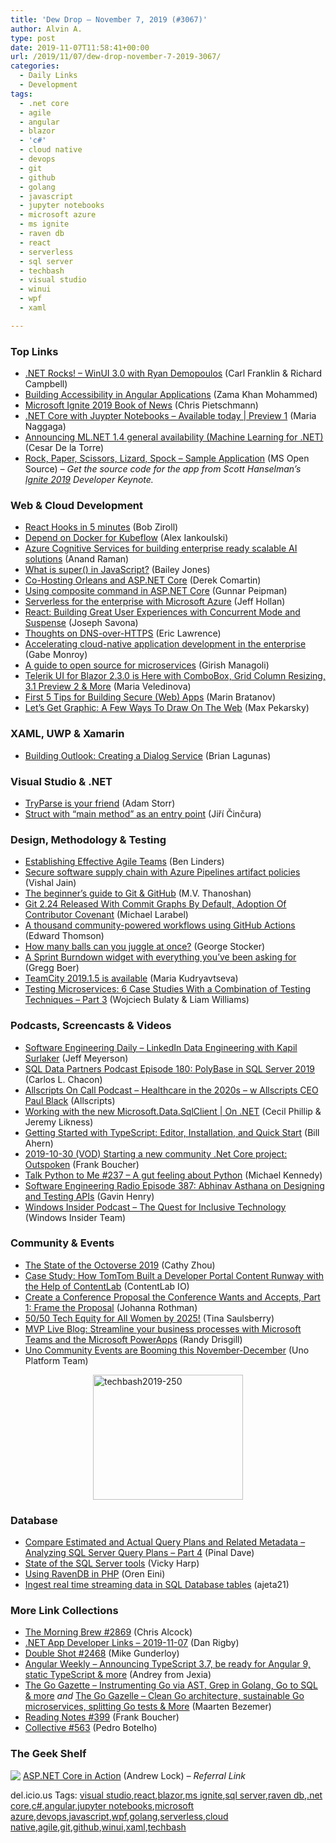 ```yaml
---
title: 'Dew Drop – November 7, 2019 (#3067)'
author: Alvin A.
type: post
date: 2019-11-07T11:58:41+00:00
url: /2019/11/07/dew-drop-november-7-2019-3067/
categories:
  - Daily Links
  - Development
tags:
  - .net core
  - agile
  - angular
  - blazor
  - 'c#'
  - cloud native
  - devops
  - git
  - github
  - golang
  - javascript
  - jupyter notebooks
  - microsoft azure
  - ms ignite
  - raven db
  - react
  - serverless
  - sql server
  - techbash
  - visual studio
  - winui
  - wpf
  - xaml

---
```

### <a name="top"></a>Top Links

  * <a href="http://www.dotnetrocks.com/default.aspx?ShowNum=1660" target="_blank" rel="noopener noreferrer">.NET Rocks! &#8211; WinUI 3.0 with Ryan Demopoulos</a> (Carl Franklin & Richard Campbell)
  * <a href="https://blog.angular.io/accessibility-in-angular-e84f73a223f?source=rss----447683c3d9a3---4" target="_blank" rel="noopener noreferrer">Building Accessibility in Angular Applications</a> (Zama Khan Mohammed)
  * <a href="https://build5nines.com/microsoft-ignite-2019-book-news/" target="_blank" rel="noopener noreferrer">Microsoft Ignite 2019 Book of News</a> (Chris Pietschmann)
  * <a href="https://devblogs.microsoft.com/dotnet/net-core-with-juypter-notebooks-is-here-preview-1/" target="_blank" rel="noopener noreferrer">.NET Core with Juypter Notebooks – Available today | Preview 1</a> (Maria Naggaga)
  * <a href="https://devblogs.microsoft.com/dotnet/announcing-ml-net-1-4-global-availability-machine-learning-for-net/" target="_blank" rel="noopener noreferrer">Announcing ML.NET 1.4 general availability (Machine Learning for .NET)</a> (Cesar De la Torre)
  * <a href="https://github.com/Microsoft/RockPaperScissorsLizardSpock" target="_blank" rel="noopener noreferrer">Rock, Paper, Scissors, Lizard, Spock &#8211; Sample Application</a> (MS Open Source) _&#8211; Get the source code for the app from Scott Hanselman&#8217;s_ <a href="https://www.microsoft.com/en-us/ignite" target="_blank" rel="noopener noreferrer"><em>Ignite 2019</em></a> _Developer Keynote._



### <a name="web"></a>Web & Cloud Development

  * <a href="https://www.freecodecamp.org/news/react-hooks-in-5-minutes/" target="_blank" rel="noopener noreferrer">React Hooks in 5 minutes</a> (Bob Ziroll)
  * <a href="https://www.docker.com/blog/depend-on-docker-for-kubeflow/" target="_blank" rel="noopener noreferrer">Depend on Docker for Kubeflow</a> (Alex Iankoulski)
  * <a href="https://azure.microsoft.com/blog/azure-cognitive-services-for-building-enterprise-ready-scalable-ai-solutions/" target="_blank" rel="noopener noreferrer">Azure Cognitive Services for building enterprise ready scalable AI solutions</a> (Anand Raman)
  * <a href="https://css-tricks.com/what-is-super-in-javascript/" target="_blank" rel="noopener noreferrer">What is super() in JavaScript?</a> (Bailey Jones)
  * <a href="https://codeopinion.com/co-hosting-orleans-and-asp-net-core/" target="_blank" rel="noopener noreferrer">Co-Hosting Orleans and ASP.NET Core</a> (Derek Comartin)
  * <a href="https://gunnarpeipman.com/aspnet-core-composite-command/" target="_blank" rel="noopener noreferrer">Using composite command in ASP.NET Core</a> (Gunnar Peipman)
  * <a href="https://azure.microsoft.com/blog/serverless-for-the-enterprise-with-microsoft-azure/" target="_blank" rel="noopener noreferrer">Serverless for the enterprise with Microsoft Azure</a> (Jeff Hollan)
  * <a href="https://reactjs.org/blog/2019/11/06/building-great-user-experiences-with-concurrent-mode-and-suspense.html" target="_blank" rel="noopener noreferrer">React: Building Great User Experiences with Concurrent Mode and Suspense</a> (Joseph Savona)
  * <a href="https://textslashplain.com/2019/11/06/thoughts-on-dns-over-https/" target="_blank" rel="noopener noreferrer">Thoughts on DNS-over-HTTPS</a> (Eric Lawrence)
  * <a href="https://azure.microsoft.com/blog/accelerating-cloud-native-application-development-in-the-enterprise/" target="_blank" rel="noopener noreferrer">Accelerating cloud-native application development in the enterprise</a> (Gabe Monroy)
  * <a href="https://opensource.com/article/19/11/microservices-cheat-sheet" target="_blank" rel="noopener noreferrer">A guide to open source for microservices</a> (Girish Managoli)
  * <a href="https://www.telerik.com/blogs/telerik-ui-for-blazor-230-combobox-grid-column-resizing-net-core-31-preview-2" target="_blank" rel="noopener noreferrer">Telerik UI for Blazor 2.3.0 is Here with ComboBox, Grid Column Resizing, 3.1 Preview 2 & More</a> (Maria Veledinova)
  * <a href="https://www.telerik.com/blogs/first-5-tips-for-building-secure-web-apps" target="_blank" rel="noopener noreferrer">First 5 Tips for Building Secure (Web) Apps</a> (Marin Bratanov)
  * <a href="https://stackoverflow.blog/2019/11/06/lets-get-graphic-a-few-ways-to-draw-on-the-web/" target="_blank" rel="noopener noreferrer">Let’s Get Graphic: A Few Ways To Draw On The Web</a> (Max Pekarsky)



### <a name="silverlight"></a>XAML, UWP & Xamarin

  * <a href="https://brianlagunas.com/building-outlook-creating-a-dialog-service/" target="_blank" rel="noopener noreferrer">Building Outlook: Creating a Dialog Service</a> (Brian Lagunas)



### <a name="dotnet"></a>Visual Studio & .NET

  * <a href="http://feedproxy.google.com/~r/WestDiscGolf/~3/iy8f5EyDPrg/tryparse-is-your-friend" target="_blank" rel="noopener noreferrer">TryParse is your friend</a> (Adam Storr)
  * <a href="https://www.tabsoverspaces.com/233805-struct-with-main-method-as-an-entry-point?utm_source=feed" target="_blank" rel="noopener noreferrer">Struct with “main method” as an entry point</a> (Jiří Činčura)



### <a name="design"></a>Design, Methodology & Testing

  * <a href="https://www.benlinders.com/2019/establishing-effective-agile-teams/" target="_blank" rel="noopener noreferrer">Establishing Effective Agile Teams</a> (Ben Linders)
  * <a href="https://devblogs.microsoft.com/devops/secure-software-supply-chain-with-azure-pipelines-artifact-policies/" target="_blank" rel="noopener noreferrer">Secure software supply chain with Azure Pipelines artifact policies</a> (Vishal Jain)
  * <a href="https://www.freecodecamp.org/news/the-beginners-guide-to-git-github/" target="_blank" rel="noopener noreferrer">The beginner’s guide to Git & GitHub</a> (M.V. Thanoshan)
  * <a href="http://www.phoronix.com/scan.php?page=news_item&px=Git-2.24-Released" target="_blank" rel="noopener noreferrer">Git 2.24 Released With Commit Graphs By Default, Adoption Of Contributor Covenant</a> (Michael Larabel)
  * <a href="https://github.blog/2019-11-06-a-thousand-community-powered-workflows-using-github-actions/" target="_blank" rel="noopener noreferrer">A thousand community-powered workflows using GitHub Actions</a> (Edward Thomson)
  * <a href="https://georgestocker.com/2019/11/07/how-many-balls-can-you-juggle-at-once/?utm_source=rss&utm_medium=rss&utm_campaign=how-many-balls-can-you-juggle-at-once" target="_blank" rel="noopener noreferrer">How many balls can you juggle at once?</a> (George Stocker)
  * <a href="https://devblogs.microsoft.com/devops/a-sprint-burndown-widget-with-everything-youve-been-asking-for/" target="_blank" rel="noopener noreferrer">A Sprint Burndown widget with everything you’ve been asking for</a> (Gregg Boer)
  * <a href="https://blog.jetbrains.com/teamcity/2019/11/teamcity-2019-1-5-is-available/" target="_blank" rel="noopener noreferrer">TeamCity 2019.1.5 is available</a> (Maria Kudryavtseva)
  * <a href="https://www.infoq.com/articles/testing-techniques-microservices-use-cases?utm_campaign=infoq_content&utm_source=infoq&utm_medium=feed&utm_term=global" target="_blank" rel="noopener noreferrer">Testing Microservices: 6 Case Studies With a Combination of Testing Techniques &#8211; Part 3</a> (Wojciech Bulaty & Liam Williams)



### <a name="podcasts"></a>Podcasts, Screencasts & Videos

  * <a href="http://softwareengineeringdaily.com/2019/11/07/linkedin-data-engineering-with-kapil-surlaker/" target="_blank" rel="noopener noreferrer">Software Engineering Daily &#8211; LinkedIn Data Engineering with Kapil Surlaker</a> (Jeff Meyerson)
  * <a href="http://sqldatapartners.com/2019/11/06/episode-180-polybase-in-sql-server-2019/" target="_blank" rel="noopener noreferrer">SQL Data Partners Podcast Episode 180: PolyBase in SQL Server 2019</a> (Carlos L. Chacon)
  * <a href="https://podcast.allscripts.com/e/healthcare-in-the-2020s-%e2%80%93-w-allscripts-ceo-paul-black/" target="_blank" rel="noopener noreferrer">Allscripts On Call Podcast &#8211; Healthcare in the 2020s – w Allscripts CEO Paul Black</a> (Allscripts)
  * <a href="https://channel9.msdn.com/Shows/On-NET/Working-with-the-new-MicrosoftDataSqlClient?WT.mc_id=DX_MVP4025064" target="_blank" rel="noopener noreferrer">Working with the new Microsoft.Data.SqlClient | On .NET</a> (Cecil Phillip & Jeremy Likness)
  * <a href="http://www.youtube.com/watch?v=YoZbktN72DY" target="_blank" rel="noopener noreferrer">Getting Started with TypeScript: Editor, Installation, and Quick Start</a> (Bill Ahern)
  * <a href="http://www.youtube.com/watch?v=C7GZpPY3WFk" target="_blank" rel="noopener noreferrer">2019-10-30 (VOD) Starting a new community .Net Core project: Outspoken</a> (Frank Boucher)
  * <a href="https://talkpython.fm/episodes/show/237/a-gut-feeling-about-python" target="_blank" rel="noopener noreferrer">Talk Python to Me #237 &#8211; A gut feeling about Python</a> (Michael Kennedy)
  * <a href="http://feedproxy.google.com/~r/se-radio/~3/XkzzUC8gJnc/" target="_blank" rel="noopener noreferrer">Software Engineering Radio Episode 387: Abhinav Asthana on Designing and Testing APIs</a> (Gavin Henry)
  * <a href="http://windowsinsider.mpsn.libsynpro.com/the-quest-for-inclusive-technology" target="_blank" rel="noopener noreferrer">Windows Insider Podcast &#8211; The Quest for Inclusive Technology</a> (Windows Insider Team)



### <a name="events"></a>Community & Events

  * <a href="https://github.blog/2019-11-06-the-state-of-the-octoverse-2019/" target="_blank" rel="noopener noreferrer">The State of the Octoverse 2019</a> (Cathy Zhou)
  * <a href="https://developermedia.com/tomtom-case-study/" target="_blank" rel="noopener noreferrer">Case Study: How TomTom Built a Developer Portal Content Runway with the Help of ContentLab</a> (ContentLab IO)
  * <a href="http://feedproxy.google.com/~r/ManagingProductDevelopment/~3/LF0F8NbP7gw/" target="_blank" rel="noopener noreferrer">Create a Conference Proposal the Conference Wants and Accepts, Part 1: Frame the Proposal</a> (Johanna Rothman)
  * <a href="https://devblogs.microsoft.com/premier-developer/50-50-tech-equity-for-all-women-by-2025-what-will-you-do/" target="_blank" rel="noopener noreferrer">50/50 Tech Equity for All Women by 2025!</a> (Tina Saulsberry)
  * <a href="https://techcommunity.microsoft.com/t5/Microsoft-Teams-Events-Blog/MVP-Live-Blog-Streamline-your-business-processes-with-Microsoft/ba-p/990003" target="_blank" rel="noopener noreferrer">MVP Live Blog: Streamline your business processes with Microsoft Teams and the Microsoft PowerApps</a> (Randy Drisgill)
  * <a href="https://platform.uno/uno-community-events-november-december/" target="_blank" rel="noopener noreferrer">Uno Community Events are Booming this November-December</a> (Uno Platform Team)

<a href="https://techbash.com/" target="_blank" rel="noopener noreferrer"><img loading="lazy" decoding="async" width="240" height="200" title="techbash2019-250" style="margin: 0px auto 10px; border: 0px currentcolor; border-image: none; float: none; display: block; background-image: none;" alt="techbash2019-250" src="/wp-content/uploads/2019/11/techbash2019-250.png" border="0" /></a>

### <a name="sql"></a>Database

  * <a href="https://blog.sqlauthority.com/2019/11/07/compare-estimated-and-actual-query-plans-and-related-metadata-analyzing-sql-server-query-plans-part-4/" target="_blank" rel="noopener noreferrer">Compare Estimated and Actual Query Plans and Related Metadata – Analyzing SQL Server Query Plans – Part 4</a> (Pinal Dave)
  * <a href="https://cloudblogs.microsoft.com/sqlserver/2019/11/06/state-of-the-sql-server-tools/" target="_blank" rel="noopener noreferrer">State of the SQL Server tools</a> (Vicky Harp)
  * <a href="http://feedproxy.google.com/~r/AyendeRahien/~3/5P2wIyrt_pI/using-ravendb-in-php" target="_blank" rel="noopener noreferrer">Using RavenDB in PHP</a> (Oren Eini)
  * <a href="https://techcommunity.microsoft.com/t5/Azure-SQL-Database/Ingest-real-time-streaming-data-in-SQL-Database-tables/ba-p/989590" target="_blank" rel="noopener noreferrer">Ingest real time streaming data in SQL Database tables</a> (ajeta21)



### <a name="links"></a>More Link Collections

  * <a href="http://feedproxy.google.com/~r/ReflectivePerspective/~3/_854ozlu4ro/" target="_blank" rel="noopener noreferrer">The Morning Brew #2869</a> (Chris Alcock)
  * <a href="https://links.danrigby.com/2019/11/app-developer-links-2019-11-07/" target="_blank" rel="noopener noreferrer">.NET App Developer Links &#8211; 2019-11-07</a> (Dan Rigby)
  * <a href="https://afreshcup.com/home/2019/11/07/double-shot-2468.html" target="_blank" rel="noopener noreferrer">Double Shot #2468</a> (Mike Gunderloy)
  * <a href="http://www.angular-weekly.com/archive/208411" target="_blank" rel="noopener noreferrer">Angular Weekly &#8211; Announcing TypeScript 3.7, be ready for Angular 9, static TypeScript & more</a> (Andrey from Jexia)
  * <a href="http://www.go-gazette.com/archive/208594" target="_blank" rel="noopener noreferrer">The Go Gazette &#8211; Instrumenting Go via AST, Grep in Golang, Go to SQL & more</a> _and_ <a href="http://www.go-gazelle.com/issues/clean-go-architecture-sustainable-go-microservices-splitting-go-tests-more-207941" target="_blank" rel="noopener noreferrer">The Go Gazelle &#8211; Clean Go architecture, sustainable Go microservices, splitting Go tests & More</a> (Maarten Bezemer)
  * <a href="http://www.frankysnotes.com/2019/11/reading-notes-399.html" target="_blank" rel="noopener noreferrer">Reading Notes #399</a> (Frank Boucher)
  * <a href="http://feedproxy.google.com/~r/tympanus/~3/9xjumD4plZs/" target="_blank" rel="noopener noreferrer">Collective #563</a> (Pedro Botelho)



### <a name="shelf"></a>The Geek Shelf

<a href="https://www.amazon.com/ASP-NET-Core-Action-Andrew-Lock/dp/1617294616/?tag=amavin-20" target="_blank" rel="noopener noreferrer"><img decoding="async" align="left" style="margin: 0px 0px 10px; border: 0px currentcolor; border-image: none; float: left; display: inline; background-image: none;" src="https://m.media-amazon.com/images/I/51p5o+Yn+AL._AC_UY218_ML3_.jpg" border="0" /></a>&nbsp;<a href="https://www.amazon.com/ASP-NET-Core-Action-Andrew-Lock/dp/1617294616/?tag=amavin-20" target="_blank" rel="noopener noreferrer">ASP.NET Core in Action</a> (Andrew Lock) _&#8211; Referral Link_











<div class="wlWriterEditableSmartContent" id="scid:77ECF5F8-D252-44F5-B4EB-D463C5396A79:ddb0ef29-46cb-4450-8b34-6894f93ed585" style="margin: 0px; padding: 0px; float: none; display: inline;">
  del.icio.us Tags: <a href="http://del.icio.us/popular/visual+studio" rel="tag">visual studio</a>,<a href="http://del.icio.us/popular/react" rel="tag">react</a>,<a href="http://del.icio.us/popular/blazor" rel="tag">blazor</a>,<a href="http://del.icio.us/popular/ms+ignite" rel="tag">ms ignite</a>,<a href="http://del.icio.us/popular/sql+server" rel="tag">sql server</a>,<a href="http://del.icio.us/popular/raven+db" rel="tag">raven db</a>,<a href="http://del.icio.us/popular/.net+core" rel="tag">.net core</a>,<a href="http://del.icio.us/popular/c%23" rel="tag">c#</a>,<a href="http://del.icio.us/popular/angular" rel="tag">angular</a>,<a href="http://del.icio.us/popular/jupyter+notebooks" rel="tag">jupyter notebooks</a>,<a href="http://del.icio.us/popular/microsoft+azure" rel="tag">microsoft azure</a>,<a href="http://del.icio.us/popular/devops" rel="tag">devops</a>,<a href="http://del.icio.us/popular/javascript" rel="tag">javascript</a>,<a href="http://del.icio.us/popular/wpf" rel="tag">wpf</a>,<a href="http://del.icio.us/popular/golang" rel="tag">golang</a>,<a href="http://del.icio.us/popular/serverless" rel="tag">serverless</a>,<a href="http://del.icio.us/popular/cloud+native" rel="tag">cloud native</a>,<a href="http://del.icio.us/popular/agile" rel="tag">agile</a>,<a href="http://del.icio.us/popular/git" rel="tag">git</a>,<a href="http://del.icio.us/popular/github" rel="tag">github</a>,<a href="http://del.icio.us/popular/winui" rel="tag">winui</a>,<a href="http://del.icio.us/popular/xaml" rel="tag">xaml</a>,<a href="http://del.icio.us/popular/techbash" rel="tag">techbash</a>
</div>